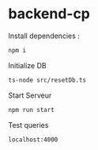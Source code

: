 # backend-cp

Install dependencies :

```bash
npm i
```

Initialize DB

```bash
ts-node src/resetDb.ts
```

Start Serveur

```bash
npm run start
```

Test queries

```bash
localhost:4000
```

